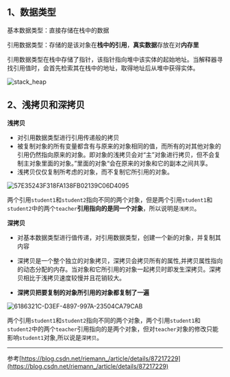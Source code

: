 ## 1、数据类型

基本数据类型：直接存储在栈中的数据

引用数据类型：存储的是该对象在**栈中的引用**，**真实数据**存放在对**内存里**

引用数据类型在栈中存储了指针，该指针指向堆中该实体的起始地址。当解释器寻找引用值时，会首先检索其在栈中的地址，取得地址后从堆中获得实体。

<img src="https://cdn.jsdelivr.net/gh/YiENx1205/cloudimgs/notes/202203240948720.jpg" alt="stack_heap" />



## 2、浅拷贝和深拷贝

**浅拷贝**

- 对引用数据类型进行引用传递般的拷贝
- 被复制对象的所有变量都含有与原来的对象相同的值，而所有的对其他对象的引用仍然指向原来的对象。即对象的浅拷贝会对“主”对象进行拷贝，但不会复制主对象里面的对象。”里面的对象“会在原来的对象和它的副本之间共享。
- 浅拷贝仅仅复制所考虑的对象，而不复制它所引用的对象。

<img src="https://cdn.jsdelivr.net/gh/YiENx1205/cloudimgs/notes/202203240959243.jpg" alt="57E35243F318FA138FB02139C06D4095" />

两个引用`student1`和`student2`指向不同的两个对象，但是两个引用`student1`和`student2`中的两个`teacher`**引用指向的是同一个对象**，所以说明是`浅拷贝`。



**深拷贝**

- 对基本数据类型进行值传递，对引用数据类型，创建一个新的对象，并复制其内容

- 深拷贝是一个整个独立的对象拷贝，深拷贝会拷贝所有的属性,并拷贝属性指向的动态分配的内存。当对象和它所引用的对象一起拷贝时即发生深拷贝。深拷贝相比于浅拷贝速度较慢并且花销较大。
- **深拷贝把要复制的对象所引用的对象都复制了一遍**

<img src="https://cdn.jsdelivr.net/gh/YiENx1205/cloudimgs/notes/202203240956456.png" alt="6186321C-D3EF-4897-997A-23504CA79CAB" />

两个引用`student1`和`student2`指向不同的两个对象，两个引用`student1`和`student2`中的两个`teacher`引用指向的是两个对象，但对`teacher`对象的修改只能影响`student1`对象,所以说是`深拷贝`。



---

参考[https://blog.csdn.net/riemann_/article/details/87217229](https://blog.csdn.net/riemann_/article/details/87217229)

